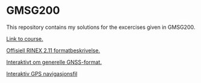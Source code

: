 # GMSG200
This repository contains my solutions for the excercises given in GMSG200.

[Link to course.](https://www.nmbu.no/emne/gmsg200)

[Offisiell RINEX 2.11 formatbeskrivelse.](https://igscb.jpl.nasa.gov/igscb/data/format/rinex211.txt)

[Interaktivt om generelle GNSS-format.](http://www.gage.es/gFD)

[Interaktiv GPS navigasjonsfil](http://www.gage.es/sites/default/files/gLAB/HTML/GPS_Navigation_Rinex_v2.11.html)
